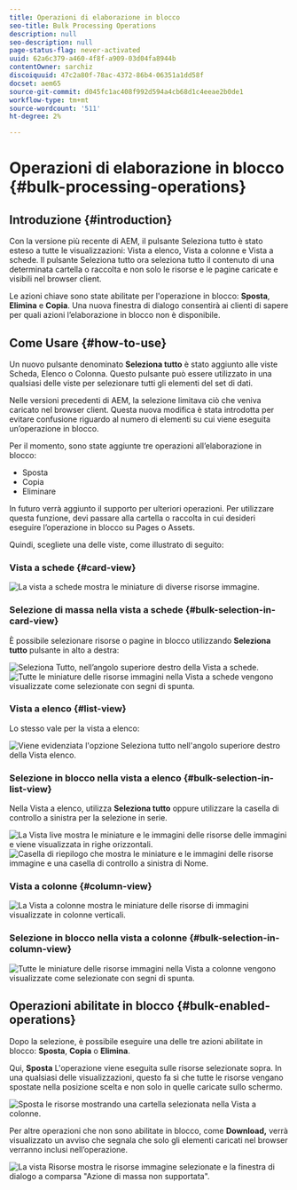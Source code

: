 ```yaml
---
title: Operazioni di elaborazione in blocco
seo-title: Bulk Processing Operations
description: null
seo-description: null
page-status-flag: never-activated
uuid: 62a6c379-a460-4f8f-a909-03d04fa8944b
contentOwner: sarchiz
discoiquuid: 47c2a80f-78ac-4372-86b4-06351a1dd58f
docset: aem65
source-git-commit: d045fc1ac408f992d594a4cb68d1c4eeae2b0de1
workflow-type: tm+mt
source-wordcount: '511'
ht-degree: 2%

---
```



# Operazioni di elaborazione in blocco {#bulk-processing-operations}

## Introduzione {#introduction}

Con la versione più recente di AEM, il pulsante Seleziona tutto è stato esteso a tutte le visualizzazioni: Vista a elenco, Vista a colonne e Vista a schede. Il pulsante Seleziona tutto ora seleziona tutto il contenuto di una determinata cartella o raccolta e non solo le risorse e le pagine caricate e visibili nel browser client.

Le azioni chiave sono state abilitate per l&#39;operazione in blocco: **Sposta**, **Elimina** e **Copia**. Una nuova finestra di dialogo consentirà ai clienti di sapere per quali azioni l’elaborazione in blocco non è disponibile.

## Come Usare {#how-to-use}

Un nuovo pulsante denominato **Seleziona tutto** è stato aggiunto alle viste Scheda, Elenco o Colonna. Questo pulsante può essere utilizzato in una qualsiasi delle viste per selezionare tutti gli elementi del set di dati.

Nelle versioni precedenti di AEM, la selezione limitava ciò che veniva caricato nel browser client. Questa nuova modifica è stata introdotta per evitare confusione riguardo al numero di elementi su cui viene eseguita un’operazione in blocco.

Per il momento, sono state aggiunte tre operazioni all’elaborazione in blocco:

* Sposta
* Copia
* Eliminare

In futuro verrà aggiunto il supporto per ulteriori operazioni.
Per utilizzare questa funzione, devi passare alla cartella o raccolta in cui desideri eseguire l’operazione in blocco su Pages o Assets.

Quindi, scegliete una delle viste, come illustrato di seguito:

### Vista a schede {#card-view}

![La vista a schede mostra le miniature di diverse risorse immagine.](assets/unu.png)

### Selezione di massa nella vista a schede {#bulk-selection-in-card-view}

È possibile selezionare risorse o pagine in blocco utilizzando **Seleziona tutto** pulsante in alto a destra:

![Seleziona Tutto, nell’angolo superiore destro della Vista a schede.](assets/doi.png) ![Tutte le miniature delle risorse immagini nella Vista a schede vengono visualizzate come selezionate con segni di spunta.](assets/trei.png)

### Vista a elenco  {#list-view}

Lo stesso vale per la vista a elenco:

![Viene evidenziata l&#39;opzione Seleziona tutto nell&#39;angolo superiore destro della Vista elenco.](assets/patru_modified.png)

### Selezione in blocco nella vista a elenco {#bulk-selection-in-list-view}

Nella Vista a elenco, utilizza **Seleziona tutto** oppure utilizzare la casella di controllo a sinistra per la selezione in serie.

![La Vista live mostra le miniature e le immagini delle risorse delle immagini e viene visualizzata in righe orizzontali.](assets/cinci.png) ![Casella di riepilogo che mostra le miniature e le immagini delle risorse immagine e una casella di controllo a sinistra di Nome.](assets/sase.png)

### Vista a colonne {#column-view}

![La Vista a colonne mostra le miniature delle risorse di immagini visualizzate in colonne verticali.](assets/sapte.png)

### Selezione in blocco nella vista a colonne {#bulk-selection-in-column-view}

![Tutte le miniature delle risorse immagini nella Vista a colonne vengono visualizzate come selezionate con segni di spunta.](assets/opt.png)

## Operazioni abilitate in blocco {#bulk-enabled-operations}

Dopo la selezione, è possibile eseguire una delle tre azioni abilitate in blocco: **Sposta**, **Copia** o **Elimina**.

Qui, **Sposta** L&#39;operazione viene eseguita sulle risorse selezionate sopra. In una qualsiasi delle visualizzazioni, questo fa sì che tutte le risorse vengano spostate nella posizione scelta e non solo in quelle caricate sullo schermo.

![Sposta le risorse mostrando una cartella selezionata nella Vista a colonne.](assets/noua.png)

Per altre operazioni che non sono abilitate in blocco, come **Download,** verrà visualizzato un avviso che segnala che solo gli elementi caricati nel browser verranno inclusi nell’operazione.

![La vista Risorse mostra le risorse immagine selezionate e la finestra di dialogo a comparsa &quot;Azione di massa non supportata&quot;.](assets/zece.png)
